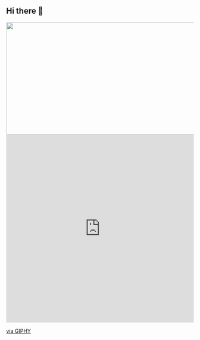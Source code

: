 ## Hi there 👋

<!--
**irubey/irubey** is a ✨ _special_ ✨ repository because its `README.md` (this file) appears on your GitHub profile.

Here are some ideas to get you started:

- 🔭 I’m currently working on ...
- 🌱 I’m currently learning ...
- 👯 I’m looking to collaborate on ...
- 🤔 I’m looking for help with ...
- 💬 Ask me about ...
- 📫 How to reach me: ...
- 😄 Pronouns: ...
- ⚡ Fun fact: ...
-->

<div align="center">
  <img src="[https://giphy.com/embed/h8RDGogSns9wpOJFzR](https://media1.giphy.com/media/v1.Y2lkPTc5MGI3NjExaDRqbHJ3YzlpbTJ6enI4c29saTk1eWtjM2JuMXB2YW03ZGF2djdhOCZlcD12MV9pbnRlcm5hbF9naWZfYnlfaWQmY3Q9Zw/h8RDGogSns9wpOJFzR/giphy.webp)" width="600" height="300" />
</div>
<div style="width:100%;height:0;padding-bottom:100%;position:relative;"><iframe src="https://giphy.com/embed/h8RDGogSns9wpOJFzR" width="100%" height="100%" style="position:absolute" frameBorder="0" class="giphy-embed" allowFullScreen></iframe></div><p><a href="https://giphy.com/gifs/h8RDGogSns9wpOJFzR">via GIPHY</a></p>

